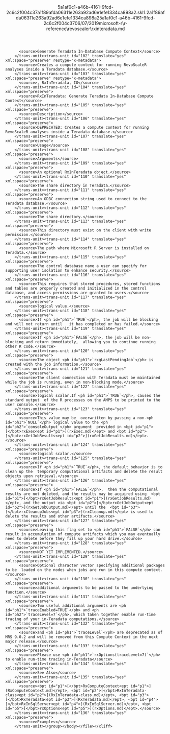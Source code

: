 <?xml version="1.0"?><xliff version="1.2" xmlns="urn:oasis:names:tc:xliff:document:1.2" xmlns:xsi="http://www.w3.org/2001/XMLSchema-instance" xsi:schemaLocation="urn:oasis:names:tc:xliff:document:1.2 xliff-core-1.2-transitional.xsd"><file datatype="xml" original="rxinteradata.md" source-language="en-US" target-language="en-US"><header><tool tool-id="mdxliff" tool-name="mdxliff" tool-version="1.0-4e81c41" tool-company="Microsoft" /><xliffext:skl_file_name xmlns:xliffext="urn:microsoft:content:schema:xliffextensions">5a1af0c1-a46b-4161-9fcd-2c6c2f004c37a1f89afda06311e263a92ad6e1efe1334ca898a2.skl</xliffext:skl_file_name><xliffext:version xmlns:xliffext="urn:microsoft:content:schema:xliffextensions">1.2</xliffext:version><xliffext:ms.openlocfilehash xmlns:xliffext="urn:microsoft:content:schema:xliffextensions">a1f89afda06311e263a92ad6e1efe1334ca898a2</xliffext:ms.openlocfilehash><xliffext:ms.sourcegitcommit xmlns:xliffext="urn:microsoft:content:schema:xliffextensions">5a1af0c1-a46b-4161-9fcd-2c6c2f004c37</xliffext:ms.sourcegitcommit><xliffext:ms.lasthandoff xmlns:xliffext="urn:microsoft:content:schema:xliffextensions">06/07/2019</xliffext:ms.lasthandoff><xliffext:ms.openlocfilepath xmlns:xliffext="urn:microsoft:content:schema:xliffextensions">microsoft-r\r-reference\revoscaler\rxinteradata.md</xliffext:ms.openlocfilepath></header><body><group id="content" extype="content"><trans-unit id="101" translate="yes" xml:space="preserve" restype="x-metadata">
          <source>Generate Teradata In-Database Compute Context</source>
        </trans-unit><trans-unit id="102" translate="yes" xml:space="preserve" restype="x-metadata">
          <source>Creates a compute context for running RevoScaleR analyses inside a Teradata database.</source>
        </trans-unit><trans-unit id="103" translate="yes" xml:space="preserve" restype="x-metadata">
          <source>, RxInTeradata, IO</source>
        </trans-unit><trans-unit id="104" translate="yes" xml:space="preserve">
          <source>RxInTeradata: Generate Teradata In-Database Compute Context</source>
        </trans-unit><trans-unit id="105" translate="yes" xml:space="preserve">
          <source>Description</source>
        </trans-unit><trans-unit id="106" translate="yes" xml:space="preserve">
          <source>DEPRECATED: Creates a compute context for running RevoScaleR analyses inside a Teradata database.</source>
        </trans-unit><trans-unit id="107" translate="yes" xml:space="preserve">
          <source>Usage</source>
        </trans-unit><trans-unit id="108" translate="yes" xml:space="preserve">
          <source>Arguments</source>
        </trans-unit><trans-unit id="109" translate="yes" xml:space="preserve">
          <source>An optional RxInTeradata object.</source>
        </trans-unit><trans-unit id="110" translate="yes" xml:space="preserve">
          <source>The share directory in Teradata.</source>
        </trans-unit><trans-unit id="111" translate="yes" xml:space="preserve">
          <source>An ODBC connection string used to connect to the Teradata database.</source>
        </trans-unit><trans-unit id="112" translate="yes" xml:space="preserve">
          <source>The share directory.</source>
        </trans-unit><trans-unit id="113" translate="yes" xml:space="preserve">
          <source>This directory must exist on the client with write permission.</source>
        </trans-unit><trans-unit id="114" translate="yes" xml:space="preserve">
          <source>The path where Microsoft R Server is installed on Teradata.</source>
        </trans-unit><trans-unit id="115" translate="yes" xml:space="preserve">
          <source>The control database name a user can specify for supporting user isolation to enhance security.</source>
        </trans-unit><trans-unit id="116" translate="yes" xml:space="preserve">
          <source>This requires that stored procedures, stored functions and tables are properly created and initialized in the control database, and access permissions are granted to users.</source>
        </trans-unit><trans-unit id="117" translate="yes" xml:space="preserve">
          <source>logical value.</source>
        </trans-unit><trans-unit id="118" translate="yes" xml:space="preserve">
          <source>If <ph id="ph1">`TRUE`</ph>, the job will be blocking and will not return until   it has completed or has failed.</source>
        </trans-unit><trans-unit id="119" translate="yes" xml:space="preserve">
          <source>If <ph id="ph1">`FALSE`</ph>, the job will be non-blocking and return immediately,  allowing you to continue running other R code.</source>
        </trans-unit><trans-unit id="120" translate="yes" xml:space="preserve">
          <source>The object <ph id="ph1">`rxgLastPendingJob`</ph> is created with the job information.</source>
        </trans-unit><trans-unit id="121" translate="yes" xml:space="preserve">
          <source>The client connection with Teradata must be maintained while the job is running, even in non-blocking mode.</source>
        </trans-unit><trans-unit id="122" translate="yes" xml:space="preserve">
          <source>logical scalar.If <ph id="ph1">`TRUE`</ph>, causes the standard output  of the R processes on the AMPS to be printed to the user console.</source>
        </trans-unit><trans-unit id="123" translate="yes" xml:space="preserve">
          <source>This value may be  overwritten by passing a non-<ph id="ph1">`NULL`</ph> logical value to the <ph id="ph2">`consoleOutput`</ph> argument  provided in <bpt id="p1">[</bpt>rxExec<ept id="p1">](rxExec.md)</ept> and <bpt id="p2">[</bpt>rxGetJobResults<ept id="p2">](rxGetJobResults.md)</ept>.</source>
        </trans-unit><trans-unit id="124" translate="yes" xml:space="preserve">
          <source>logical scalar.</source>
        </trans-unit><trans-unit id="125" translate="yes" xml:space="preserve">
          <source>If <ph id="ph1">`TRUE`</ph>, the default behavior is to clean up the  temporary computational artifacts and delete the result objects upon retrieval.</source>
        </trans-unit><trans-unit id="126" translate="yes" xml:space="preserve">
          <source>If <ph id="ph1">`FALSE`</ph>,  then the computational results are not deleted, and the results may be acquired using  <bpt id="p1">[</bpt>rxGetJobResults<ept id="p1">](rxGetJobResults.md)</ept>, and the output via <bpt id="p2">[</bpt>rxGetJobOutput<ept id="p2">](rxGetJobOutput.md)</ept> until the  <bpt id="p3">[</bpt>rxCleanupJobs<ept id="p3">](rxCleanup.md)</ept> is used to delete the results and other artifacts.</source>
        </trans-unit><trans-unit id="127" translate="yes" xml:space="preserve">
          <source>Leaving this flag set to <ph id="ph1">`FALSE`</ph> can result in accumulation of compute artifacts which you may eventually need to delete before they fill up your hard drive.</source>
        </trans-unit><trans-unit id="128" translate="yes" xml:space="preserve">
          <source>NOT YET IMPLEMENTED.</source>
        </trans-unit><trans-unit id="129" translate="yes" xml:space="preserve">
          <source>Optional character vector specifying additional packages to be  loaded on the nodes when jobs are run in this compute context.</source>
        </trans-unit><trans-unit id="130" translate="yes" xml:space="preserve">
          <source>additional arguments to be passed to the underlying function.</source>
        </trans-unit><trans-unit id="131" translate="yes" xml:space="preserve">
          <source>Two useful additional arguments are <ph id="ph1">`traceEnabled=TRUE`</ph> and <ph id="ph2">`traceLevel=7`</ph>, which taken together enable run-time tracing of your in-Teradata computations.</source>
        </trans-unit><trans-unit id="132" translate="yes" xml:space="preserve">
          <source>and <ph id="ph1">`traceLevel`</ph> are deprecated as of MRS 9.0.2 and will be removed from this Compute Context in the next major release.</source>
        </trans-unit><trans-unit id="133" translate="yes" xml:space="preserve">
          <source>Please use <ph id="ph1">`rxOptions(traceLevel=7)`</ph> to enable run-time tracing in-Teradata</source>
        </trans-unit><trans-unit id="134" translate="yes" xml:space="preserve">
          <source>See Also</source>
        </trans-unit><trans-unit id="135" translate="yes" xml:space="preserve">
          <source><bpt id="p1">[</bpt>RxComputeContext<ept id="p1">](RxComputeContext.md)</ept>, <bpt id="p2">[</bpt>RxInTeradata-class<ept id="p2">](RxInTeradata-class.md)</ept>, <bpt id="p3">[</bpt>RxTeradata<ept id="p3">](RxTeradata.md)</ept>, <bpt id="p4">[</bpt>RxInSqlServer<ept id="p4">](RxInSqlServer.md)</ept>, <bpt id="p5">[</bpt>rxOptions<ept id="p5">](rxOptions.md)</ept>.</source>
        </trans-unit><trans-unit id="136" translate="yes" xml:space="preserve">
          <source>Examples</source>
        </trans-unit></group></body></file></xliff>